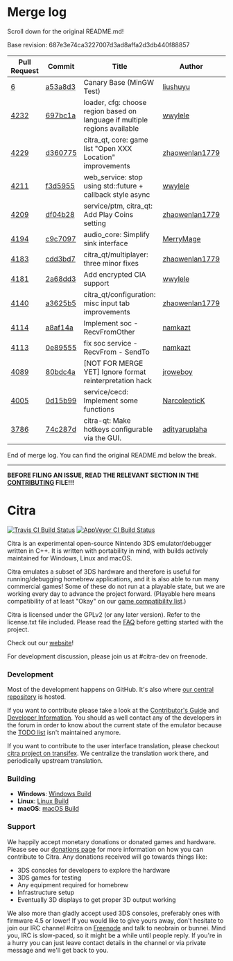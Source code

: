 # Merge log

Scroll down for the original README.md!

Base revision: 687e3e74ca3227007d3ad8affa2d3db440f88857

|Pull Request|Commit|Title|Author|Merged?|
|----|----|----|----|----|
|[6](https://github.com/citra-emu/citra-canary/pull/6)|[a53a8d3](https://github.com/citra-emu/citra-canary/pull/6/files/)|Canary Base (MinGW Test)|[liushuyu](https://github.com/liushuyu)|Yes|
|[4232](https://github.com/citra-emu/citra/pull/4232)|[697bc1a](https://github.com/citra-emu/citra/pull/4232/files/)|loader, cfg: choose region based on language if multiple regions available|[wwylele](https://github.com/wwylele)|Yes|
|[4229](https://github.com/citra-emu/citra/pull/4229)|[d360775](https://github.com/citra-emu/citra/pull/4229/files/)|citra_qt, core: game list "Open XXX Location" improvements|[zhaowenlan1779](https://github.com/zhaowenlan1779)|Yes|
|[4211](https://github.com/citra-emu/citra/pull/4211)|[f3d5955](https://github.com/citra-emu/citra/pull/4211/files/)|web_service: stop using std::future + callback style async|[wwylele](https://github.com/wwylele)|Yes|
|[4209](https://github.com/citra-emu/citra/pull/4209)|[df04b28](https://github.com/citra-emu/citra/pull/4209/files/)|service/ptm, citra_qt: Add Play Coins setting|[zhaowenlan1779](https://github.com/zhaowenlan1779)|Yes|
|[4194](https://github.com/citra-emu/citra/pull/4194)|[c9c7097](https://github.com/citra-emu/citra/pull/4194/files/)|audio_core: Simplify sink interface|[MerryMage](https://github.com/MerryMage)|Yes|
|[4183](https://github.com/citra-emu/citra/pull/4183)|[cdd3bd7](https://github.com/citra-emu/citra/pull/4183/files/)|citra_qt/multiplayer: three minor fixes|[zhaowenlan1779](https://github.com/zhaowenlan1779)|Yes|
|[4181](https://github.com/citra-emu/citra/pull/4181)|[2a68dd3](https://github.com/citra-emu/citra/pull/4181/files/)|Add encrypted CIA support|[wwylele](https://github.com/wwylele)|Yes|
|[4140](https://github.com/citra-emu/citra/pull/4140)|[a3625b5](https://github.com/citra-emu/citra/pull/4140/files/)|citra_qt/configuration: misc input tab improvements|[zhaowenlan1779](https://github.com/zhaowenlan1779)|Yes|
|[4114](https://github.com/citra-emu/citra/pull/4114)|[a8af14a](https://github.com/citra-emu/citra/pull/4114/files/)|Implement soc - RecvFromOther|[namkazt](https://github.com/namkazt)|Yes|
|[4113](https://github.com/citra-emu/citra/pull/4113)|[0e89555](https://github.com/citra-emu/citra/pull/4113/files/)|fix soc service - RecvFrom - SendTo|[namkazt](https://github.com/namkazt)|Yes|
|[4089](https://github.com/citra-emu/citra/pull/4089)|[80bdc4a](https://github.com/citra-emu/citra/pull/4089/files/)|[NOT FOR MERGE YET] Ignore format reinterpretation hack|[jroweboy](https://github.com/jroweboy)|Yes|
|[4005](https://github.com/citra-emu/citra/pull/4005)|[0d15b99](https://github.com/citra-emu/citra/pull/4005/files/)|service/cecd: Implement some functions|[NarcolepticK](https://github.com/NarcolepticK)|Yes|
|[3786](https://github.com/citra-emu/citra/pull/3786)|[74c287d](https://github.com/citra-emu/citra/pull/3786/files/)|citra-qt: Make hotkeys configurable via the GUI.|[adityaruplaha](https://github.com/adityaruplaha)|Yes|


End of merge log. You can find the original README.md below the break.

------

**BEFORE FILING AN ISSUE, READ THE RELEVANT SECTION IN THE [CONTRIBUTING](https://github.com/citra-emu/citra/blob/master/CONTRIBUTING.md#reporting-issues) FILE!!!**

Citra
==============
[![Travis CI Build Status](https://travis-ci.org/citra-emu/citra.svg?branch=master)](https://travis-ci.org/citra-emu/citra)
[![AppVeyor CI Build Status](https://ci.appveyor.com/api/projects/status/sdf1o4kh3g1e68m9?svg=true)](https://ci.appveyor.com/project/bunnei/citra)

Citra is an experimental open-source Nintendo 3DS emulator/debugger written in C++. It is written with portability in mind, with builds actively maintained for Windows, Linux and macOS.

Citra emulates a subset of 3DS hardware and therefore is useful for running/debugging homebrew applications, and it is also able to run many commercial games! Some of these do not run at a playable state, but we are working every day to advance the project forward. (Playable here means compatibility of at least "Okay" on our [game compatibility list](https://citra-emu.org/game).)

Citra is licensed under the GPLv2 (or any later version). Refer to the license.txt file included. Please read the [FAQ](https://citra-emu.org/wiki/faq/) before getting started with the project.

Check out our [website](https://citra-emu.org/)!

For development discussion, please join us at #citra-dev on freenode.

### Development

Most of the development happens on GitHub. It's also where [our central repository](https://github.com/citra-emu/citra) is hosted.

If you want to contribute please take a look at the [Contributor's Guide](CONTRIBUTING.md) and [Developer Information](https://github.com/citra-emu/citra/wiki/Developer-Information). You should as well contact any of the developers in the forum in order to know about the current state of the emulator because the [TODO list](https://docs.google.com/document/d/1SWIop0uBI9IW8VGg97TAtoT_CHNoP42FzYmvG1F4QDA) isn't maintained anymore.

If you want to contribute to the user interface translation, please checkout [citra project on transifex](https://www.transifex.com/citra/citra). We centralize the translation work there, and periodically upstream translation.

### Building

* __Windows__: [Windows Build](https://github.com/citra-emu/citra/wiki/Building-For-Windows)
* __Linux__: [Linux Build](https://github.com/citra-emu/citra/wiki/Building-For-Linux)
* __macOS__: [macOS Build](https://github.com/citra-emu/citra/wiki/Building-for-macOS)


### Support
We happily accept monetary donations or donated games and hardware. Please see our [donations page](https://citra-emu.org/donate/) for more information on how you can contribute to Citra. Any donations received will go towards things like:
* 3DS consoles for developers to explore the hardware
* 3DS games for testing
* Any equipment required for homebrew
* Infrastructure setup
* Eventually 3D displays to get proper 3D output working

We also more than gladly accept used 3DS consoles, preferably ones with firmware 4.5 or lower! If you would like to give yours away, don't hesitate to join our IRC channel #citra on [Freenode](http://webchat.freenode.net/?channels=citra) and talk to neobrain or bunnei. Mind you, IRC is slow-paced, so it might be a while until people reply. If you're in a hurry you can just leave contact details in the channel or via private message and we'll get back to you.
